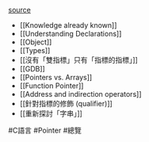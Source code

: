 [source](https://hackmd.io/@sysprog/c-pointer)

- [[Knowledge already known]]
- [[Understanding Declarations]]
- [[Object]]
- [[Types]]
- [[沒有「雙指標」只有「指標的指標」]]
- [[GDB]]
- [[Pointers vs. Arrays]]
- [[Function Pointer]]
- [[Address and indirection operators]]
- [[針對指標的修飾 (qualifier)]]
- [[重新探討「字串」]]


#C語言 #Pointer #總覽